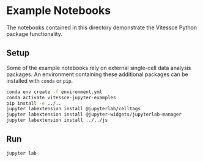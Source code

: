 # Example Notebooks

The notebooks contained in this directory demonstrate the Vitessce Python package functionality.

## Setup

Some of the example notebooks rely on external single-cell data analysis packages. An environment containing these additional packages can be installed with `conda` or `pip`.

```sh
conda env create -f environment.yml
conda activate vitessce-jupyter-examples
pip install -e ../..
jupyter labextension install @jupyterlab/celltags
jupyter labextension install @jupyter-widgets/jupyterlab-manager
jupyter labextension install ../../js
```

## Run

```sh
jupyter lab
```